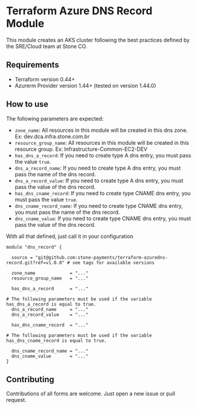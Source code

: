 # Terraform Azure DNS Record Module

This module creates an AKS cluster following the best practices defined by the SRE/Cloud team at Stone CO.

## Requirements

- Terraform version 0.44+
- Azurerm Provider version 1.44+ (tested on version 1.44.0)

## How to use

The following parameters are expected:
- ``zone_name``: All resources in this module will be created in this dns zone. Ex: dev.dca.infra.stone.com.br
- ``resource_group_name``: All resources in this module will be created in this resource group. Ex: Infrastructure-Common-EC2-DEV
- ``has_dns_a_record``: If you need to create type A dns entry, you must pass the value `true`.
- ``dns_a_record_name``: If you need to create type A dns entry, you must pass the name of the dns record.
- ``dns_a_record_value``: If you need to create type A dns entry, you must pass the value of the dns record.
- ``has_dns_cname_record``: If you need to create type CNAME dns entry, you must pass the value `true`.
- ``dns_cname_record_name``: If you need to create type CNAME dns entry, you must pass the name of the dns record.
- ``dns_cname_value``: If you need to create type CNAME dns entry, you must pass the value of the dns record.

With all that defined, just call it in your configuration

```hcl
module "dns_record" {

  source = "git@github.com:stone-payments/terraform-azuredns-record.git?ref=v1.0.0" # see tags for available versions

  zone_name             = "..."
  resource_group_name   = "..."

  has_dns_a_record      = "..."

# The following parameters must be used if the variable has_dns_a_record is equal to true.
  dns_a_record_name     = "..."
  dns_a_record_value    = "..."

  has_dns_cname_record  = "..." 

# The following parameters must be used if the variable has_dns_cname_record is equal to true.

  dns_cname_record_name = "..."
  dns_cname_value       = "..."
}
```

## Contributing

Contributions of all forms are welcome. Just open a new issue or pull request.